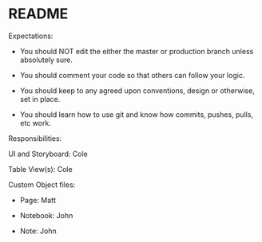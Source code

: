 # README #

Expectations:

* You should NOT edit the either the master or production branch unless absolutely sure.

* You should comment your code so that others can follow your logic.

* You should keep to any agreed upon conventions, design or otherwise, set in place.

* You should learn how to use git and know how commits, pushes, pulls, etc work.

Responsibilities:

UI and Storyboard: Cole

Table View(s): Cole

Custom Object files:

* Page: Matt

* Notebook: John

* Note: John